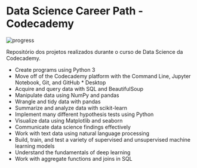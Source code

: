 # Data Science Career Path - Codecademy

![progress](https://progress-bar.dev/60/ "progress")

Repositório dos projetos realizados durante o curso de Data Science da Codecademy.

* Create programs using Python 3
* Move off of the Codecademy platform with the Command Line, Jupyter Notebook, Git, and GitHub * Desktop
* Acquire and query data with SQL and BeautifulSoup
* Manipulate data using NumPy and pandas
* Wrangle and tidy data with pandas
* Summarize and analyze data with scikit-learn
* Implement many different hypothesis tests using Python
* Visualize data using Matplotlib and seaborn
* Communicate data science findings effectively
* Work with text data using natural language processing
* Build, train, and test a variety of supervised and unsupervised machine learning models
* Understand the fundamentals of deep learning
* Work with aggregate functions and joins in SQL